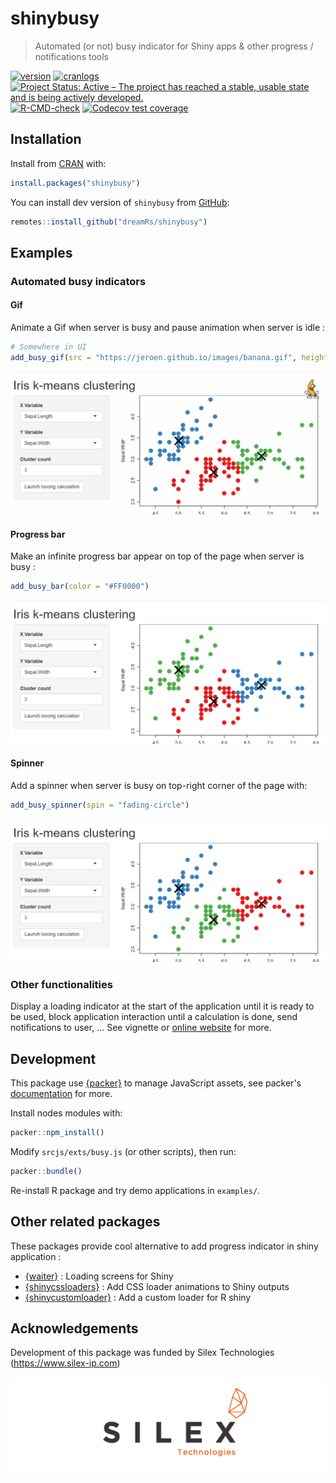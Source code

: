 # shinybusy

> Automated (or not) busy indicator for Shiny apps & other progress / notifications tools

<!-- badges: start -->
[![version](http://www.r-pkg.org/badges/version/shinybusy)](https://CRAN.R-project.org/package=shinybusy)
[![cranlogs](http://cranlogs.r-pkg.org/badges/shinybusy)](https://CRAN.R-project.org/package=shinybusy)
[![Project Status: Active – The project has reached a stable, usable state and is being actively developed.](https://www.repostatus.org/badges/latest/active.svg)](https://www.repostatus.org/#active)
[![R-CMD-check](https://github.com/dreamRs/shinybusy/workflows/R-CMD-check/badge.svg)](https://github.com/dreamRs/shinybusy/actions)
[![Codecov test coverage](https://codecov.io/gh/dreamRs/shinybusy/branch/master/graph/badge.svg)](https://app.codecov.io/gh/dreamRs/shinybusy?branch=master)
<!-- badges: end -->



## Installation

Install from [CRAN](https://cran.r-project.org/package=shinybusy) with:

```r
install.packages("shinybusy")
```

You can install dev version of `shinybusy` from [GitHub](https://github.com/dreamRs/shinybusy):

```r
remotes::install_github("dreamRs/shinybusy")
```



## Examples

### Automated busy indicators

#### Gif

Animate a Gif when server is busy and pause animation when server is idle :

```r
# Somewhere in UI
add_busy_gif(src = "https://jeroen.github.io/images/banana.gif", height = 70, width = 70)
```
![](man/figures/shinybusy-gif.gif)



#### Progress bar

Make an infinite progress bar appear on top of the page when server is busy :

```r
add_busy_bar(color = "#FF0000")
```

![](man/figures/shinybusy-bar.gif)




#### Spinner

Add a spinner when server is busy on top-right corner of the page with:

```r
add_busy_spinner(spin = "fading-circle")
```

![](man/figures/shinybusy-spin.gif)



### Other functionalities

Display a loading indicator at the start of the application until it is ready to be used, block application interaction until a calculation is done, send notifications to user, ... See vignette or [online website](https://dreamrs.github.io/shinybusy/) for more.



## Development

This package use [{packer}](https://github.com/JohnCoene/packer) to manage JavaScript assets, see packer's [documentation](https://packer.john-coene.com/#/) for more.

Install nodes modules with:

```r
packer::npm_install()
```

Modify `srcjs/exts/busy.js` (or other scripts), then run:

```r
packer::bundle()
```

Re-install R package and try demo applications in `examples/`.





## Other related packages

These packages provide cool alternative to add progress indicator in shiny application :

* [{waiter}](https://github.com/JohnCoene/waiter) : Loading screens for Shiny
* [{shinycssloaders}](https://github.com/daattali/shinycssloaders) : Add CSS loader animations to Shiny outputs
* [{shinycustomloader}](https://github.com/emitanaka/shinycustomloader) : Add a custom loader for R shiny




## Acknowledgements

Development of this package was funded by Silex Technologies (https://www.silex-ip.com)

<img src="man/figures/logo-silex.png">
